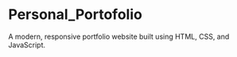 # Personal_Portofolio
A modern, responsive portfolio website built using HTML, CSS, and JavaScript.
